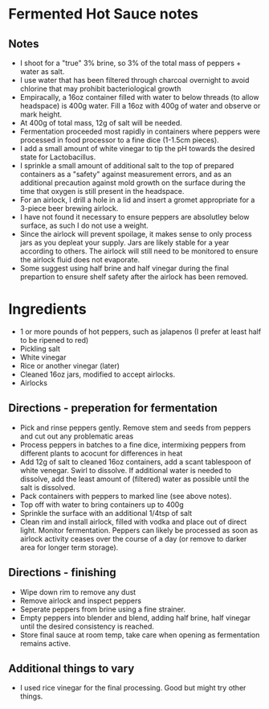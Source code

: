 # Fermented Hot Sauce notes

## Notes

 - I shoot for a "true" 3% brine, so 3% of the total mass of peppers + water as salt.
 - I use water that has been filtered through charcoal overnight to avoid chlorine that may prohibit bacteriological growth
 - Empiracally, a 16oz container filled with water to below threads (to allow headspace) is 400g water. Fill a 16oz with 400g of water and observe or mark height.
 - At 400g of total mass, 12g of salt will be needed.
 - Fermentation proceeded most rapidly in containers where peppers were processed in food processor to a fine dice (1-1.5cm pieces).
 - I add a small amount of white vinegar to tip the pH towards the desired state for Lactobacillus.
 - I sprinkle a small amount of additional salt to the top of prepared containers as a "safety" against measurement errors, and as an additional precaution against mold growth on the surface during the time that oxygen is still present in the headspace.
 - For an airlock, I drill a hole in a lid and insert a gromet appropriate for a 3-piece beer brewing airlock.
 - I have not found it necessary to ensure peppers are absolutley below surface, as such I do not use a weight.
 - Since the airlock will prevent spoilage, it makes sense to only process jars as you depleat your supply. Jars are likely stable for a year according to others. The airlock will still need to be monitored to ensure the airlock fluid does not evaporate.
 - Some suggest using half brine and half vinegar during the final prepartion to ensure shelf safety after the airlock has been removed.
 
 # Ingredients
  - 1 or more pounds of hot peppers, such as jalapenos (I prefer at least half to be ripened to red)
  - Pickling salt
  - White vinegar
  - Rice or another vinegar (later)
  - Cleaned 16oz jars, modified to accept airlocks.
  - Airlocks
 
## Directions - preperation for fermentation
 - Pick and rinse peppers gently. Remove stem and seeds from peppers and cut out any problematic areas
 - Process peppers in batches to a fine dice, intermixing peppers from different plants to acocunt for differences in heat
 - Add 12g of salt to cleaned 16oz containers, add a scant tablespoon of white venegar. Swirl to dissolve. If additional water is needed to dissolve, add the least amount of (filtered) water as possible until the salt is dissolved.
 - Pack containers with peppers to marked line (see above notes).
 - Top off with  water to bring containers up to 400g
 - Sprinkle the surface with an additional 1/4tsp of salt
 - Clean rim and install airlock, filled with vodka and place out of direct light. Monitor fermentation. Peppers can likely be processed as soon as airlock activity ceases over the course of a day (or remove to darker area for longer term storage). 

## Directions - finishing
 - Wipe down rim to remove any dust
 - Remove airlock and inspect peppers
 - Seperate peppers from brine using a fine strainer.
 - Empty peppers into blender and blend, adding half brine, half vinegar until the desired consistency is reached.
 - Store final sauce at room temp, take care when opening as fermentation remains active. 
 
 ## Additional things to vary
 - I used rice vinegar for the final processing. Good but might try other things.
